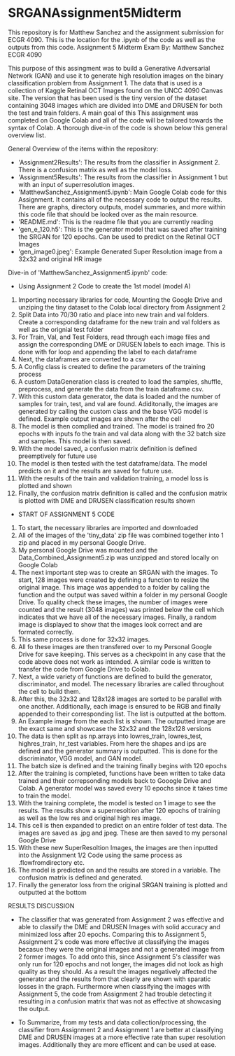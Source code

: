 # SRGANAssignment5Midterm
This repository is for Matthew Sanchez and the assignment submission for ECGR 4090. This is the location for the .ipynb of the code as well as the outputs from this code. 
Assignment 5 Midterm Exam 
By: Matthew Sanchez
ECGR 4090

This purpose of this assingment was to build a Generative Adversarial Network (GAN) and use it to generate high resolution images on the binary classification problem from Assignment 1. The data that is used is a collection of Kaggle Retinal OCT Images found on the UNCC 4090 Canvas site. The version that has been used is the tiny version of the dataset containing 3048 images which are divided into DME and DRUSEN for both the test and train folders. A main goal of this This assignment was completed on Google Colab and all of the code will be tailored towards the syntax of Colab. A thorough dive-in of the code is shown below this general overview list. 

General Overview of the items within the repository:
- 'Assignment2Results': The results from the classifier in Assignment 2. There is a confusion matrix as well as the model loss.
- 'Assignment5Results': The results from the classifier in Assignment 1 but with an input of superresolution images. 
- 'MatthewSanchez_Assignment5.ipynb': Main Google Colab code for this Assignment. It contains all of the necessary code to output the results. There are graphs, directory outputs, model summaries, and more within this code file that should be looked over as the main resource.
- 'README.md': This is the readme file that you are currently reading 
- 'gen_e_120.h5': This is the generator model that was saved after training the SRGAN for 120 epochs. Can be used to predict on the Retinal OCT Images
- 'gen_image0.jpeg': Example Generated Super Resolution image from a 32x32 and original HR image


Dive-in of 'MatthewSanchez_Assignment5.ipynb' code:
- Using Assignment 2 Code to create the 1st model (model A)
1) Importing necessary libraries for code, Mounting the Google Drive and unziping the tiny dataset to the Colab local directory from Assignment 2
2) Split Data into 70/30 ratio and place into new train and val folders. Create a corresponding dataframe for the new train and val folders as well as the orignial test folder
3) For Train, Val, and Test Folders, read through each image files and assign the corresponding DME or DRUSEN labels to each image. This is done with for loop and appending the label to each dataframe
4) Next, the dataframes are converted to a csv
5) A Config class is created to define the parameters of the training process  
6) A custom DataGeneration class is created to load the samples, shuffle, preprocess, and generate the data from the train dataframe csv. 
7) With this custom data generator, the data is loaded and the number of samples for train, test, and val are found. Adiditonally, the images are generated by calling the custom class and the base VGG model is defined. Example output images are shown after the cell
8) The model is then complied and trained. The model is trained fro 20 epochs with inputs fo the train and val data along with the 32 batch size and samples. This model is then saved.
9) With the model saved, a confusion matrix definition is defined preemptively for future use
10) The model is then tested with the test dataframe/data. The model predicts on it and the results are saved for future use. 
11) With the results of the train and validation training, a model loss is plotted and shown
12) Finally, the confusion matrix definition is called and the confusion matrix is plotted with DME and DRUSEN classification results shown 

- START OF ASSIGNMENT 5 CODE
1) To start, the necessary libraries are imported and downloaded
2) All of the images of the 'tiny_data' zip file was combined together into 1 zip and placed in my personal Google Drive.
3) My personal Google Drive was mounted and the Data_Combined_Assignment5.zip was unzipped and stored locally on Google Colab
4) The next important step was to create an SRGAN with the images. To start, 128 images were created by defining a function to resize the original image. This image was appended to a folder by calling the function and the output was saved within a folder in my personal Google Drive. To quality check these images, the number of images were counted and the result (3048 images) was printed below the cell which indicates that we have all of the necessary images. Finally, a random image is displayed to show that the images look correct and are formated correctly. 
5) This same process is done for 32x32 images.
6) All fo these images are then transfered over to my Personal Google Drive for save keeping. This serves as a checkpoint in any case that the code above does not work as intended. A similar code is written to transfer the code from Google Drive to Colab.
7) Next, a wide variety of functions are defined to build the generator, discriminator, and model. The necessary libraries are called throughout the cell to build them.
8) After this, the 32x32 and 128x128 images are sorted to be parallel with one another. Additionally, each image is ensured to be RGB and finally appended to their corresponding list. The list is outputted at the bottom. 
9) An Example image from the each list is shown. The outputted image are the exact same and showcase the 32x32 and the 128x128 versions 
10) The data is then split as np.arrays into lowres_train, lowres_test, highres_train, hr_test variables. From here the shapes and ips are defined and the generator summary is outputted. This is done for the discriminator, VGG model, and GAN model. 
11) The batch size is defined and the training finally begins with 120 epochs
12) After the training is completed, functions have been written to take data trained and their correpsonding models back to Gooogle Drive and Colab. A generator model was saved every 10 epochs since it takes time to train the model. 
13) With the training complete, the model is tested on 1 image to see the results. The results show a superresoltion after 120 epochs of training as well as the low res and original high res image.
14) This cell is then expanded to predict on an entire folder of test data. The images are saved as .jpg and jpeg. These are then saved to my personal Google Drive
15) With these new SuperResoltion Images, the images are then inputted into the Assignment 1/2 Code using the same process as .flowfromdirectory etc.
16) The model is predicted on and the results are stored in a variable. The confusion matrix is defined and generated.
16) Finally the generator loss from the original SRGAN training is plotted and outputted at the bottom  

RESULTS DISCUSSION
- The classifier that was generated from Assignment 2 was effective and able to classify the DME and DRUSEN Images with solid accuracy and minimized loss after 20 epochs. Comparing this to Assignment 5, Assignment 2's code was more effective at classifying the images becasue they were the original images and not a generated image from 2 former images. To add onto this, since Assignment 5's classifer was only run for 120 epochs and not longer, the images did not look as high quality as they should. As a result the images negatively affected the generator and the results from that clearly are shown with sparatic losses in the graph. Furthermore when classifying the images with Assignment 5, the code from Assignment 2 had trouble detecting it resulting in a confusion matrix that was not as effective at showcasing the output.

- To Summarize, from my tests and data collection/processing, the classifier from Assignment 2 and Assignment 1 are better at classifying DME and DRUSEN images at a more effective rate than super resolution images. Additionally they are more efficent and can be used at ease.
